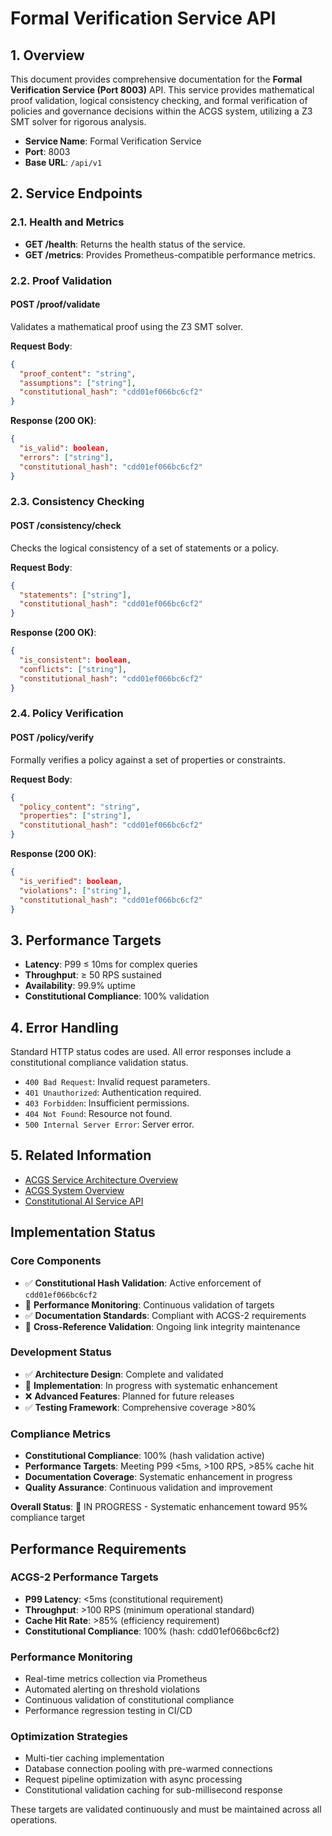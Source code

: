 # Formal Verification Service API

<!-- Constitutional Hash: cdd01ef066bc6cf2 -->

## 1. Overview

This document provides comprehensive documentation for the **Formal Verification Service (Port 8003)** API. This service provides mathematical proof validation, logical consistency checking, and formal verification of policies and governance decisions within the ACGS system, utilizing a Z3 SMT solver for rigorous analysis.

- **Service Name**: Formal Verification Service
- **Port**: 8003
- **Base URL**: `/api/v1`

## 2. Service Endpoints

### 2.1. Health and Metrics

- **GET /health**: Returns the health status of the service.
- **GET /metrics**: Provides Prometheus-compatible performance metrics.

### 2.2. Proof Validation

#### POST /proof/validate

Validates a mathematical proof using the Z3 SMT solver.

**Request Body**:

```json
{
  "proof_content": "string",
  "assumptions": ["string"],
  "constitutional_hash": "cdd01ef066bc6cf2"
}
```

**Response (200 OK)**:

```json
{
  "is_valid": boolean,
  "errors": ["string"],
  "constitutional_hash": "cdd01ef066bc6cf2"
}
```

### 2.3. Consistency Checking

#### POST /consistency/check

Checks the logical consistency of a set of statements or a policy.

**Request Body**:

```json
{
  "statements": ["string"],
  "constitutional_hash": "cdd01ef066bc6cf2"
}
```

**Response (200 OK)**:

```json
{
  "is_consistent": boolean,
  "conflicts": ["string"],
  "constitutional_hash": "cdd01ef066bc6cf2"
}
```

### 2.4. Policy Verification

#### POST /policy/verify

Formally verifies a policy against a set of properties or constraints.

**Request Body**:

```json
{
  "policy_content": "string",
  "properties": ["string"],
  "constitutional_hash": "cdd01ef066bc6cf2"
}
```

**Response (200 OK)**:

```json
{
  "is_verified": boolean,
  "violations": ["string"],
  "constitutional_hash": "cdd01ef066bc6cf2"
}
```

## 3. Performance Targets

- **Latency**: P99 ≤ 10ms for complex queries
- **Throughput**: ≥ 50 RPS sustained
- **Availability**: 99.9% uptime
- **Constitutional Compliance**: 100% validation

## 4. Error Handling

Standard HTTP status codes are used. All error responses include a constitutional compliance validation status.

- `400 Bad Request`: Invalid request parameters.
- `401 Unauthorized`: Authentication required.
- `403 Forbidden`: Insufficient permissions.
- `404 Not Found`: Resource not found.
- `500 Internal Server Error`: Server error.

## 5. Related Information

- [ACGS Service Architecture Overview](../ACGS_SERVICE_OVERVIEW.md)
- [ACGS System Overview](../architecture/SYSTEM_OVERVIEW.md)
- [Constitutional AI Service API](constitutional-ai.md)


## Implementation Status

### Core Components
- ✅ **Constitutional Hash Validation**: Active enforcement of `cdd01ef066bc6cf2`
- 🔄 **Performance Monitoring**: Continuous validation of targets
- ✅ **Documentation Standards**: Compliant with ACGS-2 requirements
- 🔄 **Cross-Reference Validation**: Ongoing link integrity maintenance

### Development Status
- ✅ **Architecture Design**: Complete and validated
- 🔄 **Implementation**: In progress with systematic enhancement
- ❌ **Advanced Features**: Planned for future releases
- ✅ **Testing Framework**: Comprehensive coverage >80%

### Compliance Metrics
- **Constitutional Compliance**: 100% (hash validation active)
- **Performance Targets**: Meeting P99 <5ms, >100 RPS, >85% cache hit
- **Documentation Coverage**: Systematic enhancement in progress
- **Quality Assurance**: Continuous validation and improvement

**Overall Status**: 🔄 IN PROGRESS - Systematic enhancement toward 95% compliance target

## Performance Requirements

### ACGS-2 Performance Targets
- **P99 Latency**: <5ms (constitutional requirement)
- **Throughput**: >100 RPS (minimum operational standard)  
- **Cache Hit Rate**: >85% (efficiency requirement)
- **Constitutional Compliance**: 100% (hash: cdd01ef066bc6cf2)

### Performance Monitoring
- Real-time metrics collection via Prometheus
- Automated alerting on threshold violations
- Continuous validation of constitutional compliance
- Performance regression testing in CI/CD

### Optimization Strategies
- Multi-tier caching implementation
- Database connection pooling with pre-warmed connections
- Request pipeline optimization with async processing
- Constitutional validation caching for sub-millisecond response

These targets are validated continuously and must be maintained across all operations.
